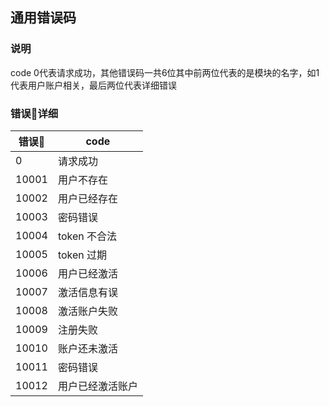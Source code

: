 ## 通用错误码

### 说明
code 0代表请求成功，其他错误码一共6位其中前两位代表的是模块的名字，如1代表用户账户相关，最后两位代表详细错误

### 错误🐎详细
| 错误🐴 | code         |
|-------|------------- |
|  0    | 请求成功       |
| 10001 | 用户不存在     |
| 10002 | 用户已经存在    |
| 10003 | 密码错误       |
| 10004 | token 不合法   |
| 10005 | token 过期    |
| 10006 | 用户已经激活    |
| 10007 | 激活信息有误    |
| 10008 | 激活账户失败    |
| 10009 | 注册失败       |
| 10010 | 账户还未激活    |
| 10011 | 密码错误       |
| 10012 | 用户已经激活账户 |